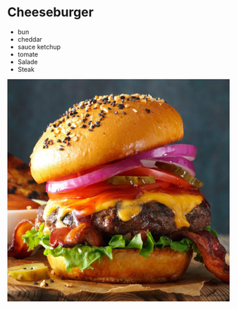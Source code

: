 
# Cheeseburger

- bun
- cheddar
- sauce ketchup
- tomate
- Salade
- Steak

![burger](./burger.jpg)



